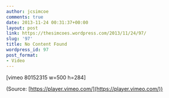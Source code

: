 ```yaml
---
author: jcsimcoe
comments: true
date: 2013-11-24 00:31:37+00:00
layout: post
link: https://thesimcoes.wordpress.com/2013/11/24/97/
slug: '97'
title: No Content Found
wordpress_id: 97
post_format:
- Video
---
```


[vimeo 80152315 w=500 h=284]


(Source: [https://player.vimeo.com/](https://player.vimeo.com/))
